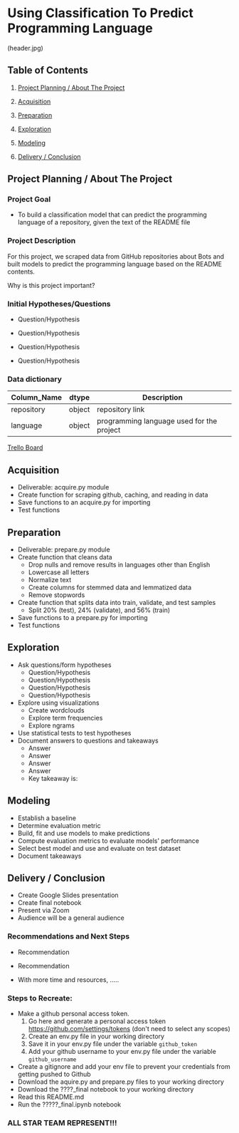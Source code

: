 # Using Classification To Predict Programming Language

(header.jpg)

## Table of Contents

1. [Project Planning / About The Project](#project-planning--about-the-project)

2. [Acquisition](#acquisition)

3. [Preparation](#preparation)

4. [Exploration](#exploration)

5. [Modeling](#modeling)

6. [Delivery / Conclusion](#delivery--conclusion)

## Project Planning / About The Project

### Project Goal

* To build a classification model that can predict the programming language of a repository, given the text of the README file

### Project Description

For this project, we scraped data from GitHub repositories about Bots and built models to predict the programming language based on the README contents.

Why is this project important?

### Initial Hypotheses/Questions

* Question/Hypothesis

* Question/Hypothesis

* Question/Hypothesis

* Question/Hypothesis

### Data dictionary

|   Column_Name   | dtype | Description      |
|   -----------   | ----------- | ---------- |
| repository | object | repository link |
| language   | object | programming language used for the project  |

[Trello Board](https://trello.com/b/KFt1reNg/githublanguage-prediction)


## Acquisition

* Deliverable: acquire.py module
* Create function for scraping github, caching, and reading in data
* Save functions to an acquire.py for importing
* Test functions


## Preparation

* Deliverable: prepare.py module
* Create function that cleans data
  * Drop nulls and remove results in languages other than English
  * Lowercase all letters
  * Normalize text
  * Create columns for stemmed data and lemmatized data 
  * Remove stopwords
* Create function that splits data into train, validate, and test samples
  * Split 20% (test), 24% (validate), and 56% (train)
* Save functions to a prepare.py for importing
* Test functions

## Exploration

* Ask questions/form hypotheses
  * Question/Hypothesis
  * Question/Hypothesis
  * Question/Hypothesis
  * Question/Hypothesis
* Explore using visualizations
  * Create wordclouds
  * Explore term frequencies
  * Explore ngrams
* Use statistical tests to test hypotheses
* Document answers to questions and takeaways
  * Answer
  * Answer
  * Answer
  * Answer
  * Key takeaway is:

## Modeling

* Establish a baseline
* Determine evaluation metric
* Build, fit and use models to make predictions
* Compute evaluation metrics to evaluate models' performance
* Select best model and use and evaluate on test dataset
* Document takeaways

## Delivery / Conclusion

* Create Google Slides presentation
* Create final notebook
* Present via Zoom
* Audience will be a general audience

### Recommendations and Next Steps

* Recommendation
* Recommendation

* With more time and resources, .....

### Steps to Recreate:

* Make a github personal access token.
  1. Go here and generate a personal access token https://github.com/settings/tokens (don't need to select any scopes)
  2. Create an env.py file in your working directory 
  3. Save it in your env.py file under the variable `github_token`
  4. Add your github username to your env.py file under the variable `github_username`
* Create a gitignore and add your env file to prevent your credentials from getting pushed to Github
* Download the aquire.py and prepare.py files to your working directory
* Download the ????_final notebook to your working directory
* Read this README.md
* Run the ?????_final.ipynb notebook

### ALL STAR TEAM REPRESENT!!!
